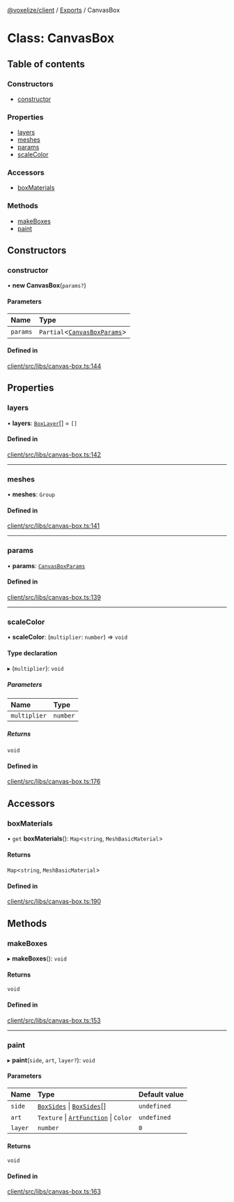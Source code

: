 [@voxelize/client](../README.md) / [Exports](../modules.md) / CanvasBox

# Class: CanvasBox

## Table of contents

### Constructors

- [constructor](CanvasBox.md#constructor)

### Properties

- [layers](CanvasBox.md#layers)
- [meshes](CanvasBox.md#meshes)
- [params](CanvasBox.md#params)
- [scaleColor](CanvasBox.md#scalecolor)

### Accessors

- [boxMaterials](CanvasBox.md#boxmaterials)

### Methods

- [makeBoxes](CanvasBox.md#makeboxes)
- [paint](CanvasBox.md#paint)

## Constructors

### constructor

• **new CanvasBox**(`params?`)

#### Parameters

| Name | Type |
| :------ | :------ |
| `params` | `Partial`<[`CanvasBoxParams`](../modules.md#canvasboxparams)\> |

#### Defined in

[client/src/libs/canvas-box.ts:144](https://github.com/shaoruu/voxelize/blob/63b1cce/client/src/libs/canvas-box.ts#L144)

## Properties

### layers

• **layers**: [`BoxLayer`](BoxLayer.md)[] = `[]`

#### Defined in

[client/src/libs/canvas-box.ts:142](https://github.com/shaoruu/voxelize/blob/63b1cce/client/src/libs/canvas-box.ts#L142)

___

### meshes

• **meshes**: `Group`

#### Defined in

[client/src/libs/canvas-box.ts:141](https://github.com/shaoruu/voxelize/blob/63b1cce/client/src/libs/canvas-box.ts#L141)

___

### params

• **params**: [`CanvasBoxParams`](../modules.md#canvasboxparams)

#### Defined in

[client/src/libs/canvas-box.ts:139](https://github.com/shaoruu/voxelize/blob/63b1cce/client/src/libs/canvas-box.ts#L139)

___

### scaleColor

• **scaleColor**: (`multiplier`: `number`) => `void`

#### Type declaration

▸ (`multiplier`): `void`

##### Parameters

| Name | Type |
| :------ | :------ |
| `multiplier` | `number` |

##### Returns

`void`

#### Defined in

[client/src/libs/canvas-box.ts:176](https://github.com/shaoruu/voxelize/blob/63b1cce/client/src/libs/canvas-box.ts#L176)

## Accessors

### boxMaterials

• `get` **boxMaterials**(): `Map`<`string`, `MeshBasicMaterial`\>

#### Returns

`Map`<`string`, `MeshBasicMaterial`\>

#### Defined in

[client/src/libs/canvas-box.ts:190](https://github.com/shaoruu/voxelize/blob/63b1cce/client/src/libs/canvas-box.ts#L190)

## Methods

### makeBoxes

▸ **makeBoxes**(): `void`

#### Returns

`void`

#### Defined in

[client/src/libs/canvas-box.ts:153](https://github.com/shaoruu/voxelize/blob/63b1cce/client/src/libs/canvas-box.ts#L153)

___

### paint

▸ **paint**(`side`, `art`, `layer?`): `void`

#### Parameters

| Name | Type | Default value |
| :------ | :------ | :------ |
| `side` | [`BoxSides`](../modules.md#boxsides) \| [`BoxSides`](../modules.md#boxsides)[] | `undefined` |
| `art` | `Texture` \| [`ArtFunction`](../modules.md#artfunction) \| `Color` | `undefined` |
| `layer` | `number` | `0` |

#### Returns

`void`

#### Defined in

[client/src/libs/canvas-box.ts:163](https://github.com/shaoruu/voxelize/blob/63b1cce/client/src/libs/canvas-box.ts#L163)
